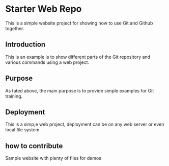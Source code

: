 # Starter Web Repo

This is a simple website project for showing how to use Git and Github together.

## Introduction

This is an example is to show different parts of the Git repository and various commands using a web project.

## Purpose

As tated above, the main purpose is to provide simple examples for Git training.

## Deployment

This is a simp;e web project, deployment can be on any web server or even local file system.

## how to contribute 

Sample website with plenty of files for demos